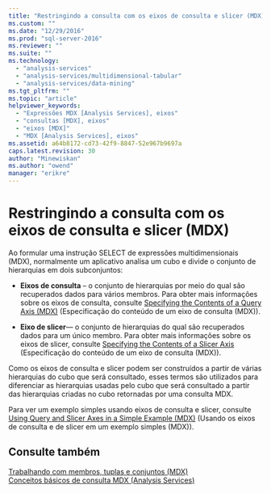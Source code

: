 ```yaml
---
title: "Restringindo a consulta com os eixos de consulta e slicer (MDX) | Microsoft Docs"
ms.custom: ""
ms.date: "12/29/2016"
ms.prod: "sql-server-2016"
ms.reviewer: ""
ms.suite: ""
ms.technology: 
  - "analysis-services"
  - "analysis-services/multidimensional-tabular"
  - "analysis-services/data-mining"
ms.tgt_pltfrm: ""
ms.topic: "article"
helpviewer_keywords: 
  - "Expressões MDX [Analysis Services], eixos"
  - "consultas [MDX], eixos"
  - "eixos [MDX]"
  - "MDX [Analysis Services], eixos"
ms.assetid: a64b8172-cd73-42f9-8847-52e967b9697a
caps.latest.revision: 30
author: "Minewiskan"
ms.author: "owend"
manager: "erikre"
---
```

# Restringindo a consulta com os eixos de consulta e slicer (MDX)
  Ao formular uma instrução SELECT de expressões multidimensionais (MDX), normalmente um aplicativo analisa um cubo e divide o conjunto de hierarquias em dois subconjuntos:  
  
-   **Eixos de consulta** – o conjunto de hierarquias por meio do qual são recuperados dados para vários membros. Para obter mais informações sobre os eixos de consulta, consulte [Specifying the Contents of a Query Axis &#40;MDX&#41;](../../../analysis-services/multidimensional-models/mdx/specifying-the-contents-of-a-query-axis-mdx.md) (Especificação do conteúdo de um eixo de consulta &#40;MDX&#41;).  
  
-   **Eixo de slicer**— o conjunto de hierarquias do qual são recuperados dados para um único membro. Para obter mais informações sobre os eixos de slicer, consulte [Specifying the Contents of a Slicer Axis](../../../analysis-services/multidimensional-models/mdx/specifying-the-contents-of-a-slicer-axis-mdx.md) (Especificação do conteúdo de um eixo de consulta &#40;MDX&#41;).  
  
 Como os eixos de consulta e slicer podem ser construídos a partir de várias hierarquias do cubo que será consultado, esses termos são utilizados para diferenciar as hierarquias usadas pelo cubo que será consultado a partir das hierarquias criadas no cubo retornadas por uma consulta MDX.  
  
 Para ver um exemplo simples usando eixos de consulta e slicer, consulte [Using Query and Slicer Axes in a Simple Example &#40;MDX&#41;](../../../analysis-services/multidimensional-models/mdx/using-query-and-slicer-axes-in-a-simple-example-mdx.md) (Usando os eixos de consulta e de slicer em um exemplo simples &#40;MDX&#41;).  
  
## Consulte também  
 [Trabalhando com membros, tuplas e conjuntos &#40;MDX&#41;](../../../analysis-services/multidimensional-models/mdx/working-with-members-tuples-and-sets-mdx.md)   
 [Conceitos básicos de consulta MDX &#40;Analysis Services&#41;](../../../analysis-services/multidimensional-models/mdx/mdx-query-fundamentals-analysis-services.md)  
  
  
